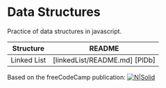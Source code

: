 # Data Structures

Practice of data structures in javascript.

| Structure | README |
| ------ | ------ |
| Linked List | [linkedList/README.md] [PlDb] |

Based on the freeCodeCamp publication:  [![N|Solid](https://cdn-images-1.medium.com/fit/c/36/36/1*MotlWcSa2n6FrOx3ul89kw.png)](https://medium.freecodecamp.org/10-common-data-structures-explained-with-videos-exercises-aaff6c06fb2b)